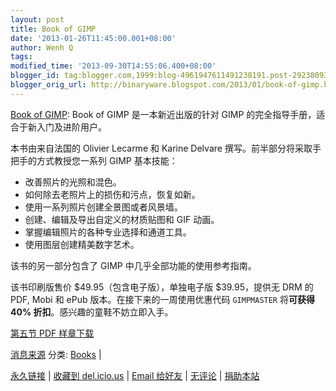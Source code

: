 ```yaml
---
layout: post
title: Book of GIMP
date: '2013-01-26T11:45:00.001+08:00'
author: Wenh Q
tags:
modified_time: '2013-09-30T14:55:06.400+08:00'
blogger_id: tag:blogger.com,1999:blog-4961947611491238191.post-2923809320219398815
blogger_orig_url: http://binaryware.blogspot.com/2013/01/book-of-gimp.html
---
```



[Book of
GIMP](http://linuxtoy.org/archives/book-of-gimp.html):
Book of GIMP 是一本新近出版的针对 GIMP
的完全指导手册，适合于新入门及进阶用户。

本书由来自法国的 Olivier Lecarme 和 Karine Delvare
撰写。前半部分将采取手把手的方式教授您一系列 GIMP 基本技能：


-   改善照片的光照和混色。
-   如何除去老照片上的损伤和污点，恢复如新。
-   使用一系列照片创建全景图或者风景墙。
-   创建、编辑及导出自定义的材质贴图和 GIF 动画。
-   掌握编辑照片的各种专业选择和通道工具。
-   使用图层创建精美数字艺术。



该书的另一部分包含了 GIMP 中几乎全部功能的使用参考指南。

该书印刷版售价 $49.95（包含电子版），单独电子版 $39.95，提供无 DRM 的
PDF, Mobi 和 ePub 版本。在接下来的一周使用优惠代码 `GIMPMASTER`
将**可获得 40% 折扣**。感兴趣的童鞋不妨立即入手。

[第五节 PDF 样章下载](http://nostarch.com/download/samples/BoG_ch5.pdf)

[消息来源](http://us4.campaign-archive2.com/?u=7f22e9d06dac9fadee60e1e45&id=78cd544e2a&e=%5BUNIQID%5D)
分类:
[Books](http://linuxtoy.org/category/books "View all posts in Books") |

[永久链接](http://linuxtoy.org/archives/book-of-gimp.html) |
[收藏到
del.icio.us](http://delicious.com/save?url=http://linuxtoy.org/archives/book-of-gimp.html&title=Book%20of%20GIMP)
|
[Email
给好友](mailto:?Subject=Check+This+Out&body=I+think+you'll+like+this:+http://linuxtoy.org/archives/book-of-gimp.html)
|
[无评论](http://linuxtoy.org/archives/book-of-gimp.html#comments) |
[捐助本站](http://linuxtoy.org/faq/donate)
